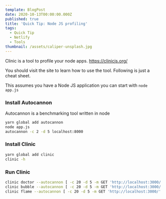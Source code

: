 ```yaml
---
template: BlogPost
date: 2020-10-13T00:00:00.000Z
published: true
title: 'Quick Tip: Node JS profiling'
tags:
  - Quick Tip
  - Netlify
  - Tools
thumbnail: /assets/caliper-unsplash.jpg
---
```


Clinic is a tool to profile your node apps. https://clinicjs.org/

You should visit the site to learn how to use the tool. Following is just a cheat sheet.

This assumes you have a Node JS application you can start with `node app.js` 

### Install Autocannon

Autocannon is a benchmarking tool written in node

```bash
yarn global add autocannon
node app.js
autocannon -c 2 -d 5 localhost:8000
```

### Install Clinic

```bash
yarn global add clinic
clinic -h
```

### Run Clinic

```bash
clinic doctor --autocannon [ -c 20 -d 5 -m GET 'http://localhost:3000/' ] -- node app.js
clinic bubble --autocannon [ -c 20 -d 5 -m GET 'http://localhost:3000/' ] -- node app.js
clinic flame --autocannon [ -c 20 -d 5 -m GET 'http://localhost:3000/' ] -- node app.js
```
